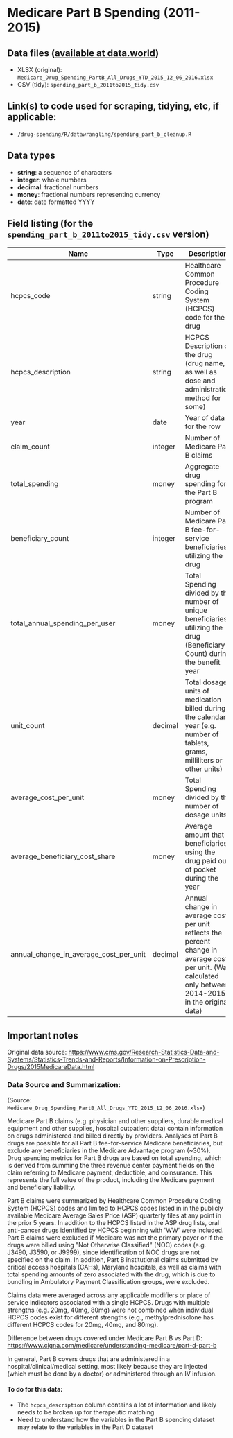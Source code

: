 # Medicare Part B Spending (2011-2015)

## Data files ([available at data.world](https://data.world/data4democracy/drug-spending))
* XLSX (original): `Medicare_Drug_Spending_PartB_All_Drugs_YTD_2015_12_06_2016.xlsx`
* CSV (tidy): `spending_part_b_2011to2015_tidy.csv`

## Link(s) to code used for scraping, tidying, etc, if applicable:

* `/drug-spending/R/datawrangling/spending_part_b_cleanup.R`

## Data types
* **string**: a sequence of characters
* **integer**: whole numbers
* **decimal**: fractional numbers
* **money**: fractional numbers representing currency
* **date**: date formatted YYYY

## Field listing (for the `spending_part_b_2011to2015_tidy.csv` version)
|Name                                    |Type    |Description|
|----------------------------------------|--------|-----------|
|hcpcs_code                              |string  |Healthcare Common Procedure Coding System (HCPCS) code for the drug |
|hcpcs_description                       |string  |HCPCS Description of the drug (drug name, as well as dose and administration method for some) |
|year                                    |date    |Year of data for the row |
|claim_count                             |integer |Number of Medicare Part B claims |
|total_spending                          |money   |Aggregate drug spending for the Part B program |
|beneficiary_count                       |integer |Number of Medicare Part B fee-for-service beneficiaries utilizing the drug |
|total_annual_spending_per_user          |money   |Total Spending divided by the number of unique beneficiaries utilizing the drug (Beneficiary Count) during the benefit year |
|unit_count                              |decimal |Total dosage units of medication billed during the calendar year (e.g. number of tablets, grams, milliliters or other units) |
|average_cost_per_unit                   |money   |Total Spending divided by the number of dosage units |
|average_beneficiary_cost_share          |money   |Average amount that beneficiaries using the drug paid out of pocket during the year |
|annual_change_in_average_cost_per_unit  |decimal |Annual change in average cost per unit reflects the percent change in average cost per unit. (Was calculated only between 2014-2015 in the original data) |

## Important notes

Original data source: https://www.cms.gov/Research-Statistics-Data-and-Systems/Statistics-Trends-and-Reports/Information-on-Prescription-Drugs/2015MedicareData.html

### Data Source and Summarization: 
(Source: `Medicare_Drug_Spending_PartB_All_Drugs_YTD_2015_12_06_2016.xlsx`) 

Medicare Part B claims (e.g. physician and other suppliers, durable medical equipment and other supplies, hospital outpatient data) contain information on drugs administered and billed directly by providers. Analyses of Part B drugs are possible for all Part B fee-for-service Medicare beneficiaries, but exclude any beneficiaries in the Medicare Advantage program (~30%). Drug spending metrics for Part B drugs are based on total spending, which is derived from summing the three revenue center payment fields on the claim referring to Medicare payment, deductible, and coinsurance. This represents the full value of the product, including the Medicare payment and beneficiary liability.

Part B claims were summarized by Healthcare Common Procedure Coding System (HCPCS) codes and limited to HCPCS codes listed in in the publicly available Medicare Average Sales Price (ASP) quarterly files at any point in the prior 5 years. In addition to the HCPCS listed in the ASP drug lists, oral anti-cancer drugs identified by HCPCS beginning with 'WW' were included. Part B claims were excluded if Medicare was not the primary payer or if the drugs were billed using "Not Otherwise Classified" (NOC) codes (e.g. J3490, J3590, or J9999), since identification of NOC drugs are not specified on the claim. In addition, Part B institutional claims submitted by critical access hospitals (CAHs), Maryland hospitals, as well as claims with total spending amounts of zero associated with the drug, which is due to bundling in Ambulatory Payment Classification groups, were excluded.

Claims data were averaged across any applicable modifiers or place of service indicators associated with a single HCPCS. Drugs with multiple strengths (e.g. 20mg, 40mg, 80mg) were not combined when individual HCPCS codes exist for different strengths (e.g., methylprednisolone has different HCPCS codes for 20mg, 40mg, and 80mg). 

Difference between drugs covered under Medicare Part B vs Part D: https://www.cigna.com/medicare/understanding-medicare/part-d-part-b

In general, Part B covers drugs that are administered in a hospital/clinical/medical setting, most likely because they are injected (which must be done by a doctor) or administered through an IV infusion.

#### To do for this data:
* The `hcpcs_description` column contains a lot of information and likely needs to be broken up for therapeutic matching
* Need to understand how the variables in the Part B spending dataset may relate to the variables in the Part D dataset
